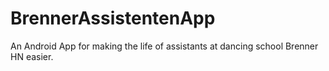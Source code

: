 BrennerAssistentenApp
=====================

An Android App for making the life of assistants at dancing school Brenner HN easier.
